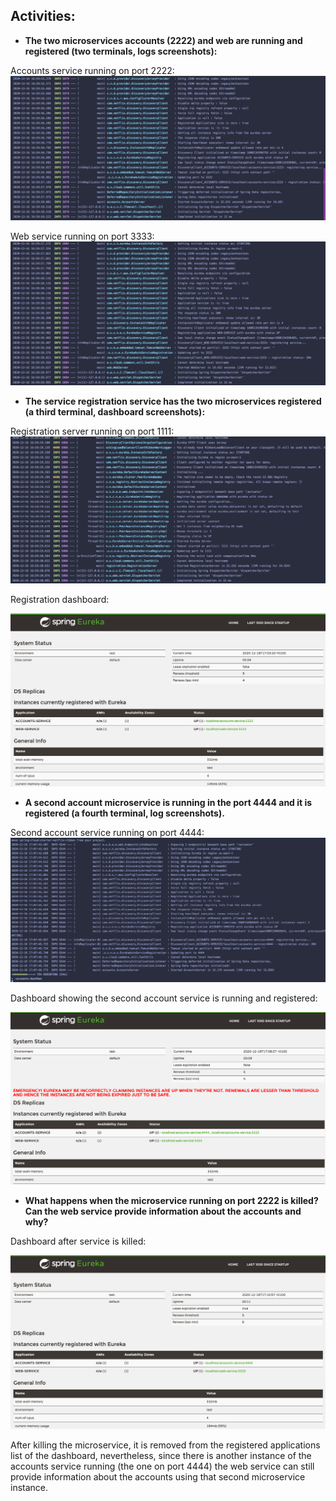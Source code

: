 ## Activities:

* **The two microservices accounts (2222) and web are running and registered (two terminals, logs screenshots):**

Accounts service running on port 2222:
![accountLogs](screenshots/accountLogs.png)
      
Web service running on port 3333:
![webLogs](screenshots/webLogs.png)


* **The service registration service has the two microservices registered (a third terminal, dashboard screenshots):**

Registration server running on port 1111:
![registrationLogs](screenshots/registrationLogs.png)

Registration dashboard:

![registrationDashboard](screenshots/initialDashboard.png)

* **A second account microservice is running in the port 4444 and it is registered 
(a fourth terminal, log screenshots).**

Second account service running on port 4444:
![secondAccountService](screenshots/secondAccountsService.png)

Dashboard showing the second account service is running and registered:

![twoAccountsDashboard](screenshots/2accountsDashboard.png)


* **What happens when the microservice running on port 2222 is killed? Can the web service provide information
about the accounts and why?**

Dashboard after service is killed:

![finalDashboard](screenshots/finalDashboard.png)

After killing the microservice, it is removed from the registered applications list of the dashboard, nevertheless,
since there is another instance of the accounts service running (the one on port 4444) the web service can still 
provide information about the accounts using that second microservice instance. 
